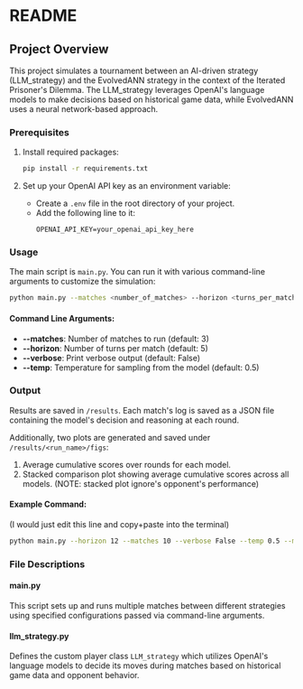 # README



## Project Overview

This project simulates a tournament between an AI-driven strategy (LLM_strategy) and the EvolvedANN strategy in the context of the Iterated Prisoner's Dilemma. The LLM_strategy leverages OpenAI's language models to make decisions based on historical game data, while EvolvedANN uses a neural network-based approach.


### Prerequisites

1. Install required packages:
    ```bash
    pip install -r requirements.txt
    ```

2. Set up your OpenAI API key as an environment variable:
   - Create a `.env` file in the root directory of your project.
   - Add the following line to it:
     ```
     OPENAI_API_KEY=your_openai_api_key_here
     ```

### Usage

The main script is `main.py`. You can run it with various command-line arguments to customize the simulation:

```bash
python main.py --matches <number_of_matches> --horizon <turns_per_match> --verbose <True_or_False> --temp <temperature>
```

#### Command Line Arguments:

- **--matches**: Number of matches to run (default: 3)
- **--horizon**: Number of turns per match (default: 5)
- **--verbose**: Print verbose output (default: False)
- **--temp**: Temperature for sampling from the model (default: 0.5)

### Output

Results are saved in `/results`. Each match's log is saved as a JSON file containing the model's decision and reasoning at each round.

Additionally, two plots are generated and saved under `/results/<run_name>/figs`:
1. Average cumulative scores over rounds for each model.
2. Stacked comparison plot showing average cumulative scores across all models. (NOTE: stacked plot ignore's opponent's performance)


#### Example Command:

(I would just edit this line and copy+paste into the terminal)

```bash
python main.py --horizon 12 --matches 10 --verbose False --temp 0.5 --models gpt-4o-mini gpt-4o gpt-4 --opponent Adaptive
```

### File Descriptions

#### main.py

This script sets up and runs multiple matches between different strategies using specified configurations passed via command-line arguments.

#### llm_strategy.py

Defines the custom player class `LLM_strategy` which utilizes OpenAI's language models to decide its moves during matches based on historical game data and opponent behavior.